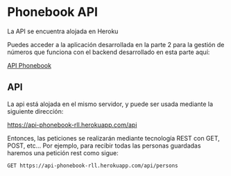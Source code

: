 # Phonebook API

La API se encuentra alojada en Heroku

Puedes acceder a la aplicación desarrollada en la parte 2 para la gestión de números que funciona con el backend desarrollado en esta parte aquí:

[API Phonebook](https://api-phonebook-rll.herokuapp.com/)

## API

La api está alojada en el mismo servidor, y puede ser usada mediante la siguiente dirección:

https://api-phonebook-rll.herokuapp.com/api

Entonces, las peticiones se realizarán mediante tecnología REST con GET, POST, etc...
Por ejemplo, para recibir todas las personas guardadas haremos una petición rest como sigue:

```
GET https://api-phonebook-rll.herokuapp.com/api/persons
```
